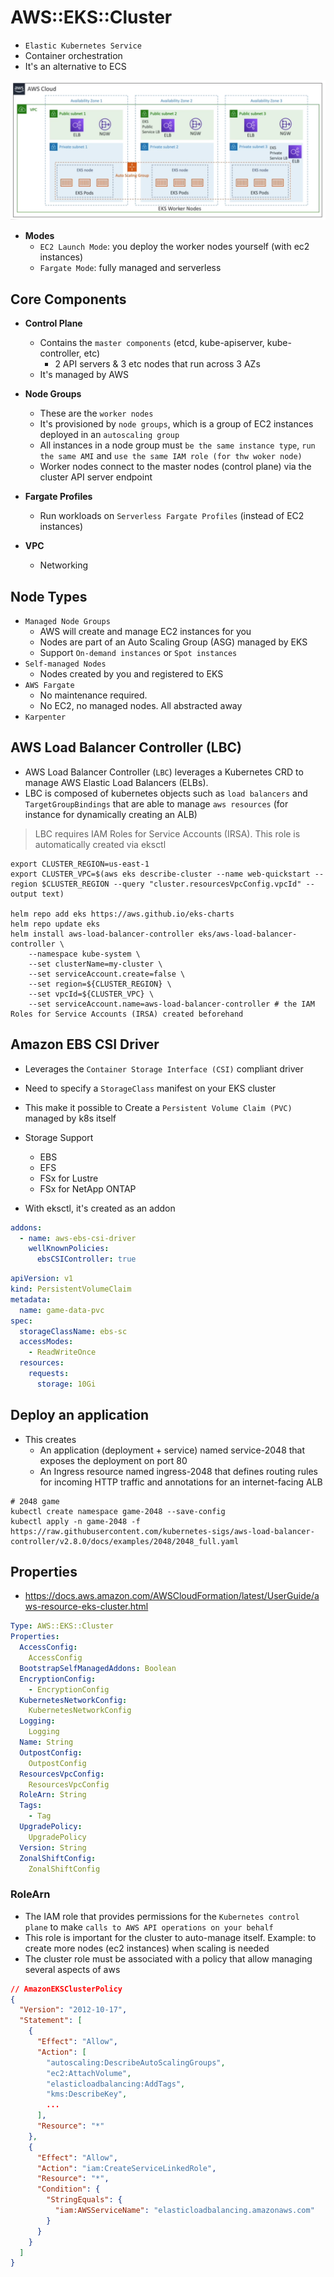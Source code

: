 # AWS::EKS::Cluster

- `Elastic Kubernetes Service`
- Container orchestration
- It's an alternative to ECS

![EKS](.images/eks.png)

- **Modes**
  - `EC2 Launch Mode`: you deploy the worker nodes yourself (with ec2 instances)
  - `Fargate Mode`: fully managed and serverless

## Core Components

- **Control Plane**
  - Contains the `master components` (etcd, kube-apiserver, kube-controller, etc)
    - 2 API servers & 3 etc nodes that run across 3 AZs
  - It's managed by AWS

- **Node Groups**
  - These are the `worker nodes`
  - It's provisioned by `node groups`, which is a group of EC2 instances deployed in an `autoscaling group`
  - All instances in a node group must `be the same instance type`, `run the same AMI` and `use the same IAM role (for thw woker node)`
  - Worker nodes connect to the master nodes (control plane) via the cluster API server endpoint

- **Fargate Profiles**
  - Run workloads on `Serverless Fargate Profiles` (instead of EC2 instances)

- **VPC**
  - Networking

## Node Types

- `Managed Node Groups`
  - AWS  will create and manage EC2 instances for you
  - Nodes are part of an Auto Scaling Group (ASG) managed by EKS
  - Support `On-demand instances` or `Spot instances`
- `Self-managed Nodes`
  - Nodes created by you and registered to EKS
- `AWS Fargate`
  - No maintenance required.
  - No EC2, no managed nodes. All abstracted away
- `Karpenter`

## AWS Load Balancer Controller (LBC)

- AWS Load Balancer Controller (`LBC`) leverages a Kubernetes CRD to manage AWS Elastic Load Balancers (ELBs).
- LBC is composed of kubernetes objects such as `load balancers` and `TargetGroupBindings` that are able to manage `aws resources` (for instance for dynamically creating an ALB)

> LBC requires IAM Roles for Service Accounts (IRSA). This role is automatically created via eksctl

```shell
export CLUSTER_REGION=us-east-1
export CLUSTER_VPC=$(aws eks describe-cluster --name web-quickstart --region $CLUSTER_REGION --query "cluster.resourcesVpcConfig.vpcId" --output text)

helm repo add eks https://aws.github.io/eks-charts
helm repo update eks
helm install aws-load-balancer-controller eks/aws-load-balancer-controller \
    --namespace kube-system \
    --set clusterName=my-cluster \
    --set serviceAccount.create=false \
    --set region=${CLUSTER_REGION} \
    --set vpcId=${CLUSTER_VPC} \
    --set serviceAccount.name=aws-load-balancer-controller # the IAM Roles for Service Accounts (IRSA) created beforehand
```

## Amazon EBS CSI Driver

- Leverages the `Container Storage Interface (CSI)` compliant driver
- Need to specify a `StorageClass` manifest on your EKS cluster
- This make it possible to Create a `Persistent Volume Claim (PVC)` managed by k8s itself
- Storage Support
  - EBS
  - EFS
  - FSx for Lustre
  - FSx for NetApp ONTAP

- With eksctl, it's created as an addon

```yaml
addons:
  - name: aws-ebs-csi-driver
    wellKnownPolicies:
      ebsCSIController: true
```

```yaml
apiVersion: v1
kind: PersistentVolumeClaim
metadata:
  name: game-data-pvc
spec:
  storageClassName: ebs-sc
  accessModes:
    - ReadWriteOnce
  resources:
    requests:
      storage: 10Gi
```

## Deploy an application

- This creates
  - An application (deployment + service) named service-2048 that exposes the deployment on port 80
  - An Ingress resource named ingress-2048 that defines routing rules for incoming HTTP traffic and annotations for an internet-facing ALB

```shell
# 2048 game
kubectl create namespace game-2048 --save-config
kubectl apply -n game-2048 -f https://raw.githubusercontent.com/kubernetes-sigs/aws-load-balancer-controller/v2.8.0/docs/examples/2048/2048_full.yaml
```

## Properties

- <https://docs.aws.amazon.com/AWSCloudFormation/latest/UserGuide/aws-resource-eks-cluster.html>

```yaml
Type: AWS::EKS::Cluster
Properties:
  AccessConfig:
    AccessConfig
  BootstrapSelfManagedAddons: Boolean
  EncryptionConfig:
    - EncryptionConfig
  KubernetesNetworkConfig:
    KubernetesNetworkConfig
  Logging:
    Logging
  Name: String
  OutpostConfig:
    OutpostConfig
  ResourcesVpcConfig:
    ResourcesVpcConfig
  RoleArn: String
  Tags:
    - Tag
  UpgradePolicy:
    UpgradePolicy
  Version: String
  ZonalShiftConfig:
    ZonalShiftConfig
```

### RoleArn

- The IAM role that provides permissions for the `Kubernetes control plane` to make `calls to AWS API operations on your behalf`
- This role is important for the cluster to auto-manage itself. Example: to create more nodes (ec2 instances) when scaling is needed
- The cluster role must be associated with a policy that allow managing several aspects of aws

```json
// AmazonEKSClusterPolicy
{
  "Version": "2012-10-17",
  "Statement": [
    {
      "Effect": "Allow",
      "Action": [
        "autoscaling:DescribeAutoScalingGroups",
        "ec2:AttachVolume",
        "elasticloadbalancing:AddTags",
        "kms:DescribeKey",
        ...
      ],
      "Resource": "*"
    },
    {
      "Effect": "Allow",
      "Action": "iam:CreateServiceLinkedRole",
      "Resource": "*",
      "Condition": {
        "StringEquals": {
          "iam:AWSServiceName": "elasticloadbalancing.amazonaws.com"
        }
      }
    }
  ]
}
```
